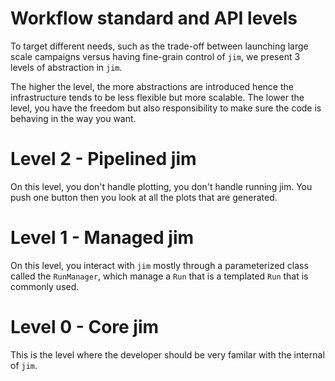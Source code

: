 # Workflow standard and API levels

To target different needs, such as the trade-off between launching large scale campaigns versus having fine-grain control of `jim`, we present 3 levels of abstraction in `jim`.

The higher the level, the more abstractions are introduced hence the infrastructure tends to be less flexible but more scalable. The lower the level, you have the freedom but also responsibility to make sure the code is behaving in the way you want. 

# Level 2 - Pipelined jim

On this level, you don't handle plotting, you don't handle running jim. You push one button then you look at all the plots that are generated.

# Level 1 - Managed jim

On this level, you interact with `jim` mostly through a parameterized class called the `RunManager`, which manage a `Run` that is a templated `Run` that is commonly used.

# Level 0 - Core jim

This is the level where the developer should be very familar with the internal of `jim`.